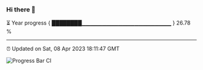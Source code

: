 ### Hi there 👋

⏳ Year progress { ████████▁▁▁▁▁▁▁▁▁▁▁▁▁▁▁▁▁▁▁▁▁▁ } 26.78 %

---

⏰ Updated on Sat, 08 Apr 2023 18:11:47 GMT

![Progress Bar CI](https://github.com/liununu/liununu/workflows/Progress%20Bar%20CI/badge.svg)
